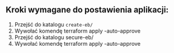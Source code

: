 ## Kroki wymagane do postawienia aplikacji:
1. Przejść do katalogu `create-eb/`
2. Wywołać komendę terraform apply -auto-approve
3. Przejść do katalogu secure-eb/
4. Wywołać komendę terraform apply -auto-approve
